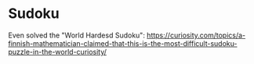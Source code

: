 # Sudoku

Even solved the "World Hardesd Sudoku": https://curiosity.com/topics/a-finnish-mathematician-claimed-that-this-is-the-most-difficult-sudoku-puzzle-in-the-world-curiosity/
